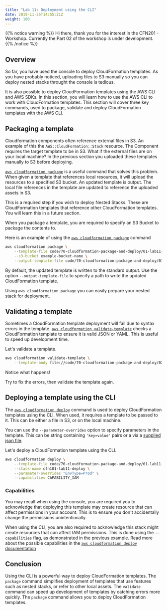 ```yaml
---
title: "Lab 11: Deployment using the CLI"
date: 2019-11-25T14:55:21Z
weight: 100
---
```


{{% notice warning %}}
Hi there, thank you for the interest in the CFN201 - Workshop. Currently the Part 02 of the workshop is under development.
{{% /notice %}}

## Overview

So far, you have used the console to deploy CloudFormation templates.
As you have probably noticed, uploading files to S3 manually so you can deploy nested stacks throught the console is tedious.

It is also possible to deploy CloudFormation templates using the AWS CLI and AWS SDKs. In this section, you will learn how to use the AWS CLI to work with CloudFormation templates.
This section will cover three key commands, used to package, validate and deploy CloudFormation templates with the AWS CLI.

## Packaging a template

Cloudformation components often reference external files in S3. An example of this the `AWS::CloudFormation::Stack` resource. The Component requires the target template  to be in S3. What if the external files are on your local machine? In the previous section you uploaded these templates manually to S3 before deploying.

[`aws cloudformation package`](https://docs.aws.amazon.com/cli/latest/reference/cloudformation/package.html) is a useful command that solves this problem. When given a template that references local resources, it will upload the resources to a specified S3 bucket. An updated template is output. The local file references in the template are updated to reference the uploaded assets in S3.

This is a required step if you wish to deploy Nested Stacks. These are CloudFormation templates that reference other CloudFormation templates. You will learn this in a future section.

When you package a template, you are required to specify an S3 Bucket to package the contents to.

Here is an example of using the [`aws cloudformation package`](https://docs.aws.amazon.com/cli/latest/reference/cloudformation/package.html) command

```bash
aws cloudformation package \
    --template-file code/70-cloudformation-package-and-deploy/01-lab11-deploy.yaml \
    --s3-bucket example-bucket-name \
    --output-template-file code/70-cloudformation-package-and-deploy/01-lab11-deploy-packaged.yaml
```

By default, the updated template is written to the standard output. Use the option `--output-template-file` to specify a path to write the updated CloudFormation template.

Using `aws cloudformation package` you can easily prepare your nested stack for deployment.

## Validating a template

Sometimes a CloudFormation template deployment will fail due to syntax errors in the template.
[`aws cloudformation validate-template`](https://docs.aws.amazon.com/cli/latest/reference/cloudformation/validate-template.html) checks a CloudFormation template to ensure it is valid JSON or YAML. This is useful to speed up development time.

Let's validate a template.

```bash
aws cloudformation validate-template \
    --template-body file://code/70-cloudformation-package-and-deploy/02-lab11-bad-template.yaml
```

Notice what happens!

Try to fix the errors, then validate the template again.

## Deploying a template using the CLI

The [`aws cloudformation deploy`](https://docs.aws.amazon.com/cli/latest/reference/cloudformation/deploy/index.html) command is used to deploy CloudFormation templates using the CLI.
When used, it requires a template to be passed to it. This can be either a file in S3, or on the local machine.

You can use the `--parameter-overrides` option to specify parameters in the template. This can be  string containing `'key=value'` pairs or a via a [supplied json file](https://docs.aws.amazon.com/cli/latest/userguide/cli-usage-parameters.html#cli-usage-parameters-json).

Let's deploy a CloudFormation template using the CLI.

```bash
aws cloudformation deploy \
    --template-file code/70-cloudformation-package-and-deploy/01-lab11-deploy.yaml \
    --stack-name cfn101-lab11-deploy \
    --parameter-overrides "EnvType=Prod" \
    --capabilities CAPABILITY_IAM
```

### Capabilities

You may recall when using the console, you are required you to acknowledge that deploying this template may create  resource that can affect permissions in your account. This is to ensure you don't accidentally change the permissions unintentionally.

When using the CLI, you are also required to acknowledge this stack might create resources that can affect IAM permissions. This is done using the `--capabilities` flag, as demonstrated in the previous example. Read more about the possible capabilities in the [`aws cloudformation deploy` documentation](https://docs.aws.amazon.com/cli/latest/reference/cloudformation/deploy/index.html)


## Conclusion

Using the CLI is a powerful way to deploy CloudFormation templates. The `package` command simplifies deployment of templates that use features such as nested stacks, or refer to other local assets. The `validate` command can speed up development of templates by catching errors more quickly. The `package` command allows you to deploy CloudFormation templates.
